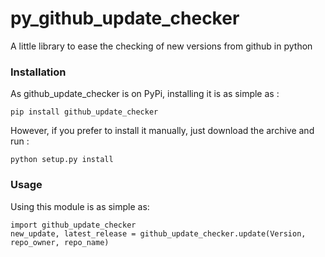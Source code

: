 # py_github_update_checker #

A little library to ease the checking of new versions from github in python

### Installation ###
As github_update_checker is on PyPi, installing it is as simple as :

    pip install github_update_checker

However, if you prefer to install it manually, just download the archive and run :

    python setup.py install


### Usage ###
Using this module is as simple as:

    import github_update_checker
    new_update, latest_release = github_update_checker.update(Version, repo_owner, repo_name)
